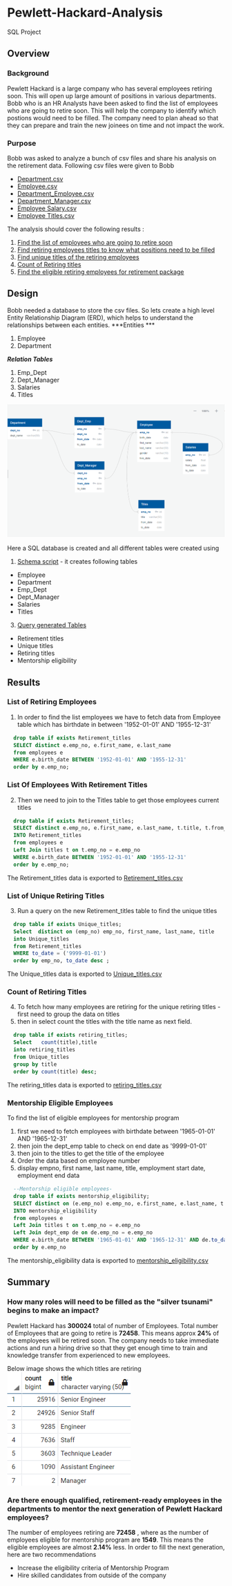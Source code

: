 # Pewlett-Hackard-Analysis
SQL Project

## Overview
### Background
Pewlett Hackard is a large company who has several employees retiring soon. This will open up large amount of positions in various departments. Bobb who is an HR Analysts have been asked to find the list of employees who are going to retire soon. This will help the company to identify which postions would need to be filled. The company need to plan ahead so that they can prepare and train the new joinees on time and not impact the work. 

### Purpose
Bobb was asked to analyze a bunch of csv files and share his analysis on the retirement data.
Following csv files were given to Bobb
- [Department.csv](Data/departments.csv)
- [Employee.csv](Data/employees.csv)
- [Department_Employee.csv](Data/dept_emp.csv)
- [Department_Manager.csv](Data/dept_manager.csv)
- [Employee Salary.csv](Data/salaries.csv)
- [Employee Titles.csv](Data/titles.csv)

The analysis should cover the following results :
1) [Find the list of employees who are going to retire soon](#List-of-Retiring-Employee)
2) [Find retiring employees titles to know what positions need to be filled](#List-Of-Employees-With-Retirement-Titles)
3) [Find unique titles of the retiring employees](#List-of-Unique-Retiring-Titles)
4) [Count of Retiring titles](#Count-of-Retiring-Titles)
5) [Find the eligible retiring employees for retirement package](#Mentorship-Eligible-Employees)

## Design
Bobb needed a database to store the csv files. So lets create a high level Entity Relationship Diagram (ERD), which helps to understand the relationships between each entities. 
***Entities  ***          
1) Employee
2) Department

***Relation Tables***
1) Emp_Dept
2) Dept_Manager
3) Salaries
4) Titles

<img src="Queries/ERD.png" />

Here a SQL database is created and all different tables were created using 
1) [Schema script](Queries/schema.sql) - it creates following tables
- Employee
- Department
- Emp_Dept
- Dept_Manager
- Salaries
- Titles
3) [Query generated Tables](Queries/Employee_Database_challenge.sql)
- Retirement titles
- Unique titles
- Retiring titles
- Mentorship eligibility

## Results
### List of Retiring Employees
1) In order to find the list employees we have to fetch data from Employee table which has birthdate in between '1952-01-01' AND '1955-12-31'

``` sql
  drop table if exists Retirement_titles
  SELECT distinct e.emp_no, e.first_name, e.last_name
  from employees e
  WHERE e.birth_date BETWEEN '1952-01-01' AND '1955-12-31'
  order by e.emp_no;
```

### List Of Employees With Retirement Titles

2) Then we need to join to the Titles table to get those employees current titles

``` sql
  drop table if exists Retirement_titles;
  SELECT distinct e.emp_no, e.first_name, e.last_name, t.title, t.from_date, t.to_date 
  INTO Retirement_titles
  from employees e
  Left Join titles t on t.emp_no = e.emp_no
  WHERE e.birth_date BETWEEN '1952-01-01' AND '1955-12-31'
  order by e.emp_no;
```
The Retirement_titles data is exported to [Retirement_titles.csv](Data/Retirement_titles.csv)

### List of Unique Retiring Titles 

3) Run a query on the new Retirement_titles table to find the unique titles

``` sql
  drop table if exists Unique_titles;
  Select  distinct on (emp_no) emp_no, first_name, last_name, title
  into Unique_titles
  from Retirement_titles
  WHERE to_date = ('9999-01-01')
  order by emp_no, to_date desc ;
```
The Unique_titles data is exported to [Unique_titles.csv](Data/Unique_titles.csv)

### Count of Retiring Titles

4) To fetch how many employees are retiring for the unique retiring titles - first need to group the data on titles
5) then in select count the titles with the title name as next field.

``` sql
  drop table if exists retiring_titles;
  Select   count(title),title
  into retiring_titles
  from Unique_titles
  group by title 
  order by count(title) desc;
```
The retiring_titles data is exported to [retiring_titles.csv](Data/Retiring_titles.csv)

### Mentorship Eligible Employees

To find the list of eligible employees for mentorship program
1) first we need to fetch employees with birthdate between '1965-01-01' AND '1965-12-31'
2) then join the dept_emp table to check on end date as '9999-01-01'
3) then join to the titles to get the title of the employee
4) Order the data based on employee number
5) display empno, first name, last name, title, employment start date, employment end data

``` sql
  --Mentorship eligible employees-
  drop table if exists mentorship_eligibility;
  SELECT distinct on (e.emp_no) e.emp_no, e.first_name, e.last_name, t.title, de.from_date, de.to_date 
  INTO mentorship_eligibility
  from employees e
  Left Join titles t on t.emp_no = e.emp_no
  Left Join dept_emp de on de.emp_no = e.emp_no 
  WHERE e.birth_date BETWEEN '1965-01-01' AND '1965-12-31' AND de.to_date ='9999-01-01'
  order by e.emp_no
```
The mentorship_eligibility data is exported to [mentorship_eligibility.csv](Data/Mentorship_eligibility.csv)

## Summary
### How many roles will need to be filled as the "silver tsunami" begins to make an impact?
Pewlett Hackard has **300024** total of number of Employees. Total number of Employees that are going to retire is **72458**. 
This means approx **24%** of the employees will be retired soon. The company needs to take immediate actions and run a hiring drive so that they get enough time to train and knowledge transfer from experienced to new employees.

Below image shows the which titles are retiring 
<img src="Images/titles_counts.png" align="center"/>

### Are there enough qualified, retirement-ready employees in the departments to mentor the next generation of Pewlett Hackard employees?
The number of employees retiring are **72458** , where as the number of employees eligible for mentorship program are **1549**. This means the eligible employees are almost **2.14%** less. 
In order to fill the next generation, here are two recommendations
- Increase the eligibility criteria of Mentorship Program
- Hire skilled candidates from outside of the company 
